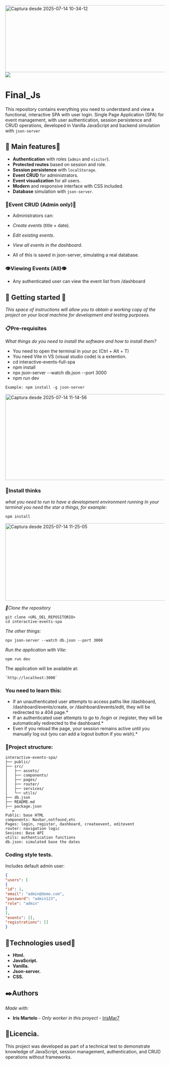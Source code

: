 <img width="754" height="211" alt="Captura desde 2025-07-14 10-34-12" src="https://github.com/user-attachments/assets/28d50e86-498c-4eb7-b96e-94d8b24cb992" />
<img src="https://img.shields.io/badge/STATUS-EN%20DESAROLLO-green">

# Final_Js 

This repository contains everything you need to understand and view a functional, interactive SPA with user login.
Single Page Application (SPA) for event management, with user authentication, session persistence and CRUD operations, developed in Vanilla JavaScript and backend simulation with `json-server`

## 🧩 Main features🧩

-  **Authentication** with roles (`admin` and `visitor`).
-  **Protected routes** based on session and role.
-  **Session persistence** with `localStorage`.
-  **Event CRUD** for administrators.
-  **Event visualization** for all users.
-  **Modern** and responsive interface with CSS included.
-  **Database** simulation with `json-server`.

### 📆Event CRUD (Admin only)📆

* Administrators can:

* *Create events* (title + date).
* *Edit existing events*.
* *View all events in the dashboard*.
* All of this is saved in json-server, simulating a real database.

### 👁️Viewing Events (All)👁️

* Any authenticated user can view the event list from /dashboard


## 🚀 Getting started 🚀

_This space of instructions will allow you to obtain a working copy of the project on your local machine for development and testing purposes._

### 📋Pre-requisites 

_What things do you need to install the software and how to install them?_ 
* You need to open the terminal in your pc (Ctrl + Alt + T)
* You need Vite in VS (visual studio code) is a extention.
* cd interactive-events-full-spa
* npm install
* npx json-server --watch db.json --port 3000
* npm run dev
  

```
Example: npm install -g json-server
```
<img width="811" height="271" alt="Captura desde 2025-07-14 11-14-56" src="https://github.com/user-attachments/assets/bc7fae63-0eb5-404e-8e2c-8a82135ce969" />

### 🔧Install thinks 

_what you need to run to have a development environment running_
_In your terminal you need the star a things, for example:_
```
npm install
```
<img width="811" height="244" alt="Captura desde 2025-07-14 11-25-05" src="https://github.com/user-attachments/assets/ba4fc4f4-6b35-4cdf-bd42-06ea58792e32" />

_🥇Clone the repository_
```
git clone <URL_DEL_REPOSITORIO>
cd interactive-events-spa
```

_The other things:_
```
npx json-server --watch db.json --port 3000
```
_Run the application with Vite:_
```
npm run dev
```
The application will be available at:
```
`http://localhost:3000`
```

### You need to learn this:
* If an unauthenticated user attempts to access paths like /dashboard, /dashboard/events/create, or /dashboard/events/edit, they will be redirected to a 404 page.*
* If an authenticated user attempts to go to /login or /register, they will be automatically redirected to the dashboard.*
* Even if you reload the page, your session remains active until you manually log out (you can add a logout button if you wish).*


### 🔩Project structure:

```
interactive-events-spa/
├── public/             
├── src/
│   ├── assets/         
│   ├── components/     
│   ├── pages/          
│   ├── router/         
│   ├── services/       
│   └── utils/          
├── db.json             
├── README.md
├── package.json
   =
Public: base HTML
components: Navbar,notfound,etc
Pages: login, register, dashboard, createevent, editevent
router: navigation logic
Sevices: Base API
utils: authentication functions
db.json: simulated base the dates

```

### Coding style tests.

Includes default admin user:

``` json
{
"users": [
{
"id": 1,
"email": "admin@demo.com",
"password": "admin123",
"role": "admin"
}
],
"events": [],
"registrations": []
}
```

## 📖Technologies used📖
-  **Html.** 
-  **JavaScript.** 
-  **Vanilla.** 
-  **Json-server.**
-  **CSS.**


## ✒️Authors

_Made with:_

* **Iris Martelo** - *Only worker in this proyect* - [IrisMar7](https://github.com/IrisMar7)

## 📄Licencia.
This project was developed as part of a technical test to demonstrate knowledge of JavaScript, session management, authentication, and CRUD operations without frameworks.



